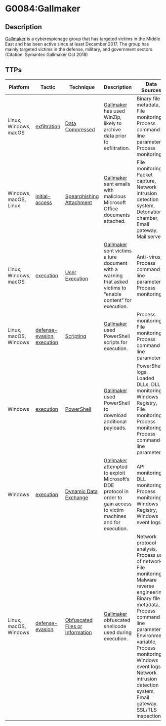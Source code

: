 # G0084:Gallmaker

## Description

[Gallmaker](https://attack.mitre.org/groups/G0084) is a cyberespionage group that has targeted victims in the Middle East and has been active since at least December 2017. The group has mainly targeted victims in the defense, military, and government sectors.(Citation: Symantec Gallmaker Oct 2018)

## TTPs

|Platform|Tactic|Technique|Description|Data Sources|
|---|---|---|---|---|
|Linux, Windows, macOS|[exfiltration](https://attack.mitre.org/tactics/exfiltration/) |[Data Compressed](https://attack.mitre.org/techniques/T1002/) |[Gallmaker](https://attack.mitre.org/groups/G0084) has used WinZip, likely to archive data prior to exfiltration. |Binary file metadata, File monitoring, Process command-line parameters, Process monitoring|
|Windows, macOS, Linux|[initial-access](https://attack.mitre.org/tactics/initial-access/) |[Spearphishing Attachment](https://attack.mitre.org/techniques/T1193/) |[Gallmaker](https://attack.mitre.org/groups/G0084) sent emails with malicious Microsoft Office documents attached. |File monitoring, Packet capture, Network intrusion detection system, Detonation chamber, Email gateway, Mail server|
|Linux, Windows, macOS|[execution](https://attack.mitre.org/tactics/execution/) |[User Execution](https://attack.mitre.org/techniques/T1204/) |[Gallmaker](https://attack.mitre.org/groups/G0084) sent victims a lure document with a warning that asked victims to “enable content” for execution. |Anti-virus, Process command-line parameters, Process monitoring|
|Linux, macOS, Windows|[defense-evasion](https://attack.mitre.org/tactics/defense-evasion/), [execution](https://attack.mitre.org/tactics/execution/) |[Scripting](https://attack.mitre.org/techniques/T1064/) |[Gallmaker](https://attack.mitre.org/groups/G0084) used PowerShell scripts for execution. |Process monitoring, File monitoring, Process command-line parameters|
|Windows|[execution](https://attack.mitre.org/tactics/execution/) |[PowerShell](https://attack.mitre.org/techniques/T1086/) |[Gallmaker](https://attack.mitre.org/groups/G0084) used PowerShell to download additional payloads. |PowerShell logs, Loaded DLLs, DLL monitoring, Windows Registry, File monitoring, Process monitoring, Process command-line parameters|
|Windows|[execution](https://attack.mitre.org/tactics/execution/) |[Dynamic Data Exchange](https://attack.mitre.org/techniques/T1173/) |[Gallmaker](https://attack.mitre.org/groups/G0084) attempted to exploit Microsoft’s DDE protocol in order to gain access to victim machines and for execution. |API monitoring, DLL monitoring, Process monitoring, Windows Registry, Windows event logs|
|Linux, macOS, Windows|[defense-evasion](https://attack.mitre.org/tactics/defense-evasion/) |[Obfuscated Files or Information](https://attack.mitre.org/techniques/T1027/) |[Gallmaker](https://attack.mitre.org/groups/G0084) obfuscated shellcode used during execution. |Network protocol analysis, Process use of network, File monitoring, Malware reverse engineering, Binary file metadata, Process command-line parameters, Environment variable, Process monitoring, Windows event logs, Network intrusion detection system, Email gateway, SSL/TLS inspection|
